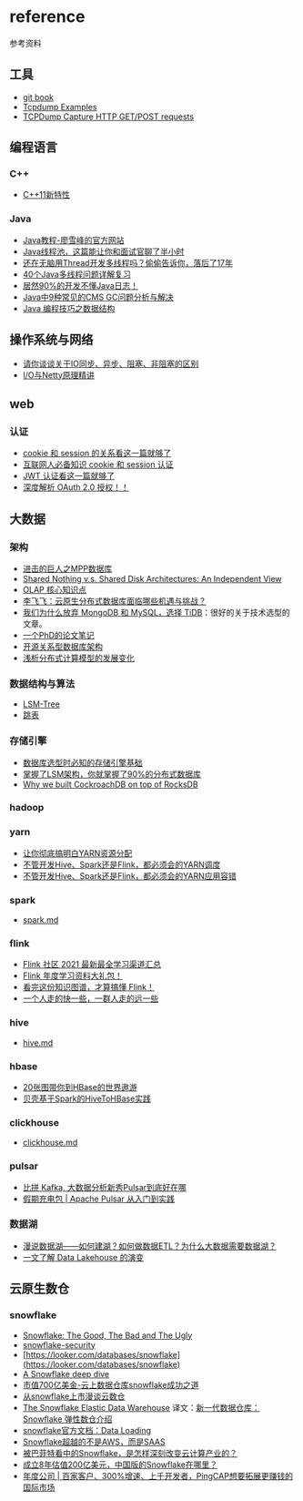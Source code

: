 # reference

参考资料

## 工具

- [git book](https://git-scm.com/book/zh/v2)
- [Tcpdump Examples](https://hackertarget.com/tcpdump-examples/)
- [TCPDump Capture HTTP GET/POST requests
](https://www.middlewareinventory.com/blog/tcpdump-capture-http-get-post-requests-apache-weblogic-websphere/#How_to_Filter_HTTP_User_Agents)

## 编程语言

### C++

- [C++11新特性](http://c.biancheng.net/cplus/11/)

### Java

- [Java教程-廖雪峰的官方网站](https://www.liaoxuefeng.com/wiki/1252599548343744)
- [Java线程池，这篇能让你和面试官聊了半小时](https://mp.weixin.qq.com/s/Jy5Jtcw04ij_dgYMrWXUVg)
- [还在无脑用Thread开发多线程吗？偷偷告诉你，落后了17年](https://mp.weixin.qq.com/s/d__Txoeoft0k0vx6kfyc4Q)
- [40个Java多线程问题详解复习](https://mp.weixin.qq.com/s/afSsn0PtiPm1IoxLm2qAdA)
- [居然90%的开发不懂Java日志！](https://mp.weixin.qq.com/s/609lmaQ25RXj_bAaYWdwiA)
- [Java中9种常见的CMS GC问题分析与解决](https://mp.weixin.qq.com/s/RFwXYdzeRkTG5uaebVoLQw)
- [Java 编程技巧之数据结构](https://mp.weixin.qq.com/s/tAANfEHINCw1B_A0NcLXvA)

## 操作系统与网络

- [请你谈谈关于IO同步、异步、阻塞、非阻塞的区别](https://mp.weixin.qq.com/s/UEPXpQBJgSk08bg96wy96Q)
- [I/O与Netty原理精讲](https://mp.weixin.qq.com/s/K9Oyn0cbwqVCh1j3N5bd_w)

## web

### 认证

- [cookie 和 session 的关系看这一篇就够了](https://xie.infoq.cn/article/6d38afca552a70ba4049c59bd)
- [互联网人必备知识 cookie 和 session 认证](https://xie.infoq.cn/article/600aad6690d7713f365563f58)
- [JWT 认证看这一篇就够了](https://xie.infoq.cn/article/dd7d3f0d4519e4ff5a2f15dbc)
- [深度解析 OAuth 2.0 授权！！](https://xie.infoq.cn/article/bf4f85061772019856a77cc1d)

## 大数据

### 架构

- [进击的巨人之MPP数据库](https://mp.weixin.qq.com/s/3hEXj3craLXyXycnPGWFEw)
- [Shared Nothing v.s. Shared Disk Architectures: An Independent View](http://www.benstopford.com/2009/11/24/understanding-the-shared-nothing-architecture/)
- [OLAP 核心知识点](https://mp.weixin.qq.com/s/QUTuk7Oc9-YXxCwtbBSYoA)
- [李飞飞：云原生分布式数据库面临哪些机遇与挑战？](https://mp.weixin.qq.com/s/zHBUEWCpPOgz3pvLAu32BQ)
- [我们为什么放弃 MongoDB 和 MySQL，选择 TiDB](https://mp.weixin.qq.com/s/FuZZk_jnaipqA4-SMMvNLQ)：很好的关于技术选型的文章。
- [一个PhD的论文笔记](https://github.com/hustnn/papers-notebook)
- [开源关系型数据库架构](https://my.oschina.net/taogang/blog/4953500)
- [浅析分布式计算模型的发展变化](https://mp.weixin.qq.com/s/why798vQyRviSrDp75wLrg)

### 数据结构与算法

- [LSM-Tree](https://cloud.tencent.com/developer/article/1441835)
- [跳表](https://mp.weixin.qq.com/s?__biz=MzAxMzE4MDI0NQ==&mid=2650336541&idx=1&sn=641646d7ebb267f59fd2d39c9c143411&chksm=83aac127b4dd4831a6ed788675455e88975f5ac64813108e033d47c6fbe03f2090d171f21b00&scene=21#wechat_redirect)

### 存储引擎

- [数据库选型时必知的存储引擎基础](https://mp.weixin.qq.com/s/8KV-Iyyx9JiiTVJPV7gNug)
- [掌握了LSM架构，你就掌握了90%的分布式数据库](https://github.com/cloudnativecube/reference/tree/master/%E5%88%86%E5%B8%83%E5%BC%8F%E6%95%B0%E6%8D%AE%E5%BA%93)
- [Why we built CockroachDB on top of RocksDB](https://www.cockroachlabs.com/blog/cockroachdb-on-rocksd/)

### hadoop

### yarn

- [让你彻底搞明白YARN资源分配](https://blog.csdn.net/ChinaPoison/article/details/111028535)
- [不管开发Hive、Spark还是Flink，都必须会的YARN调度](https://mp.weixin.qq.com/s/zrjB0D4dDOT894S_hzLtjg)
- [不管开发Hive、Spark还是Flink，都必须会的YARN应用容错](https://mp.weixin.qq.com/s/jyebtW7tB9BrOJINaxpcDg)

### spark

- [spark.md](https://github.com/cloudnativecube/reference/blob/master/spark.md)

### flink

- [Flink 社区 2021 最新最全学习渠道汇总](https://mp.weixin.qq.com/s/wkTIvA4Q7FSL6n2wb-yvgA)
- [Flink 年度学习资料大礼包！](https://developer.aliyun.com/article/749911?spm=a2c6h.12873581.0.dArticle749911.14e83872cykOmX&groupCode=sc)
- [看完这份知识图谱，才算搞懂 Flink！](https://developer.aliyun.com/article/744740?spm=a2c6h.14164896.0.0.1582a730KGkvuQ)
- [一个人走的快一些，一群人走的远一些](https://mp.weixin.qq.com/s/QkHo6jJyPNn7z4NsMLLGaQ)

### hive

- [hive.md](https://github.com/cloudnativecube/reference/blob/master/hive.md)

### hbase

- [20张图带你到HBase的世界遨游](https://www.cnblogs.com/sunsky303/p/14312350.html)
- [贝壳基于Spark的HiveToHBase实践](https://mp.weixin.qq.com/s/pfeg25F_E3UrZJXJRXsfug)

### clickhouse

- [clickhouse.md](https://github.com/cloudnativecube/reference/blob/master/clickhouse.md)

### pulsar
- [比拼 Kafka, 大数据分析新秀Pulsar到底好在哪](https://mp.weixin.qq.com/s/rEqaXPAkITBj8dgUbR7hUA)
- [假期充电包 | Apache Pulsar 从入门到实践](https://mp.weixin.qq.com/s/N7UZchlkkJLB6BsBuOny1g)

### 数据湖
- [漫说数据湖——如何建湖？如何做数据ETL？为什么大数据需要数据湖？](https://mp.weixin.qq.com/s/1TbRNsbskAwFNVm9YYVC_g)
- [一文了解 Data Lakehouse 的演变](https://mp.weixin.qq.com/s/QKCiE3QHFNBdBoGLJ2wfnQ)

## 云原生数仓

### snowflake

- [Snowflake: The Good, The Bad and The Ugly](https://0x0fff.com/snowflake-the-good-the-bad-and-the-ugly/)
- [snowflake-security](https://community.snowflake.com/s/snowflake-security)
- [https://looker.com/databases/snowflake](https://looker.com/databases/snowflake)
- [A Snowflake deep dive](https://hhhypergrowth.com/a-snowflake-deep-dive/)
- [市值700亿美金-云上数据仓库snowflake成功之道](https://developer.aliyun.com/live/245723?spm=a2c6h.12873639.0.0.464bfa8bRIMLYh)
- [从snowflake上市漫谈云数仓
](https://zhuanlan.zhihu.com/p/261389683)
- [The Snowflake Elastic Data Warehouse](https://dl.acm.org/doi/pdf/10.1145/2882903.2903741) 译文：[新一代数据仓库：Snowflake 弹性数仓介绍](https://mp.weixin.qq.com/s/BUPh8B0WA_bXQTsGoZjxOg)
- [snowflake官方文档：Data Loading](https://docs.snowflake.com/en/user-guide/data-load-overview.html)
- [Snowflake超越的不是AWS，而是SAAS](https://mp.weixin.qq.com/s/aG2xDXgQrREb6IIvg5Kz4g)
- [被巴菲特看中的Snowflake，是怎样深刻改变云计算产业的？](https://mp.weixin.qq.com/s/eEepwg51C8gAQGWn6ndUqQ)
- [成立8年估值200亿美元，中国版的Snowflake在哪里？](https://ifenxi.com/research/content/5614)
- [年度公司 | 百家客户、300%增速、上千开发者，PingCAP想要拓展更赚钱的国际市场](https://mp.weixin.qq.com/s/OdMCOqJ_4-tpH-nLcU2hKA)
